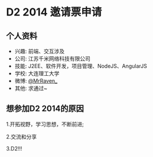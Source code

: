 # D2 2014 邀请票申请

## 个人资料

- 兴趣: 前端、交互涉及
- 公司: 江苏千米网络科技有限公司
- 技能: J2EE、软件开发，项目管理、NodeJS、AngularJS
- 学校: 大连理工大学
- 微博: [@MrRaven_](http://weibo.com/jasonperk/) 
- 其他: 求通过~

## 想参加D2 2014的原因


1.开拓视野，学习思想，不断前进;

2.交流和分享

3.D2!!!
